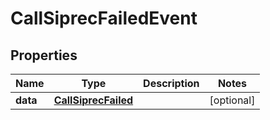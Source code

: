 

# CallSiprecFailedEvent


## Properties

| Name | Type | Description | Notes |
|------------ | ------------- | ------------- | -------------|
|**data** | [**CallSiprecFailed**](CallSiprecFailed.md) |  |  [optional] |



